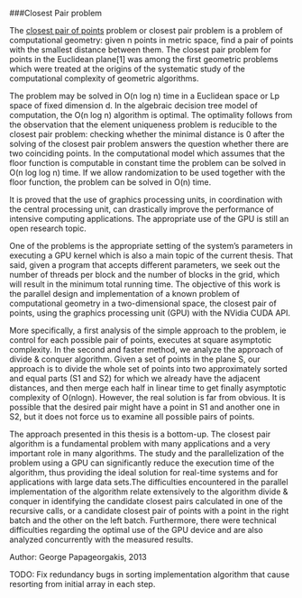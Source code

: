 ###Closest Pair problem

The [closest pair of points](https://en.wikipedia.org/wiki/Closest_pair_of_points_problem) problem or closest pair problem is a problem of computational geometry:
given n points in metric space, find a pair of points with the smallest distance between them. The closest pair problem for points in the Euclidean plane[1] was among the first geometric problems which were treated at the origins of the systematic study of the computational complexity of geometric algorithms.

The problem may be solved in O(n log n) time in a Euclidean space or Lp space of fixed dimension d. In the algebraic decision tree model of computation, the O(n log n) algorithm is optimal. The optimality follows from the observation that the element uniqueness problem is reducible to the closest pair problem: checking whether the minimal distance is 0 after the solving of the closest pair problem answers the question whether there are two coinciding points. In the computational model which assumes that the floor function is computable in constant time the problem can be solved in O(n log log n) time. If we allow randomization to be used together with the floor function, the problem can be solved in O(n) time.

It is proved that the use of graphics processing units, in coordination with the central processing unit, can drastically improve the performance of intensive computing applications. The appropriate use of the GPU is still an open research topic. 

One of the problems is the appropriate setting of the system’s parameters in executing a GPU kernel which is also a main topic of the current thesis. That said, given a program that accepts different parameters, we seek out the number of threads per block and the number of blocks in the grid, which will result in the minimum total running time. The objective of this work is the parallel design and implementation of a known problem of computational geometry in a two-dimensional space, the closest pair of points, using the graphics processing unit (GPU) with the NVidia CUDA API. 

More specifically, a first analysis of the simple approach to the problem, ie control for each possible pair of points, executes at square asymptotic complexity. In the second and faster method, we analyze the approach of divide & conquer algorithm. Given a set of points in the plane S, our approach is to divide the whole set of points into two approximately sorted and equal parts (S1 and S2) for which we already have the adjacent distances, and then merge each half in linear time to get finally asymptotic complexity of O(nlogn). However, the real solution is far from obvious. It is possible that the desired pair might have a point in S1 and another one in S2, but it does not force us to examine all possible pairs of points. 

The approach presented in this thesis is a bottom-up. The closest pair algorithm is a fundamental problem with many applications and a very important role in many algorithms. The study and the parallelization of the problem using a GPU can significantly reduce the execution time of the algorithm, thus providing the ideal solution for real-time systems and for applications with large data sets.The difficulties encountered in the parallel implementation of the algorithm relate extensively to the algorithm divide & conquer in identifying the candidate closest pairs calculated in one of the recursive calls, or a candidate closest pair of points with a point in the right batch and the other on the left batch. Furthermore, there were technical difficulties regarding the optimal use of the GPU device and are also analyzed concurrently with the measured results.

Author: George Papageorgakis, 2013

TODO: Fix redundancy bugs in sorting implementation algorithm that cause resorting from initial array in each step.